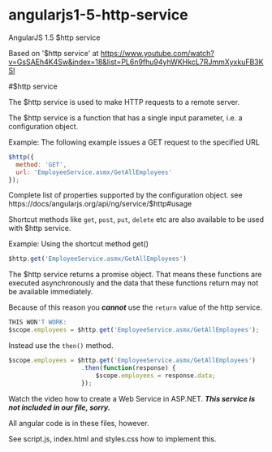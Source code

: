 # angularjs1-5-http-service
AngularJS 1.5 $http service

Based on '$http service' at https://www.youtube.com/watch?v=GsSAEh4K4Sw&index=18&list=PL6n9fhu94yhWKHkcL7RJmmXyxkuFB3KSl

#$http service

The $http service is used to make HTTP requests to a remote server.

The $http service is a function that has a single input parameter, i.e. a configuration object.

Example: The following example issues a GET request to the specified URL

```javascript
$http({
  method: 'GET',
  url: 'EmployeeService.asmx/GetAllEmployees'
});
```

Complete list of properties supported by the configuration object.
see https://docs/angularjs.org/api/ng/service/$http#usage

Shortcut methods like ```get```, ```post```, ```put```, ```delete``` etc are also available to be used with $http service.

Example: Using the shortcut method get()

```javascript
$http.get('EmployeeService.asmx/GetAllEmployees')
```

The $http service returns a promise object. That means these functions are executed asynchronously and the data that these functions return may not be available immediately.

Because of this reason you ***cannot*** use the ```return``` value of the http service.

```javascript
THIS WON'T WORK:
$scope.employees = $http.get('EmployeeService.asmx/GetAllEmployees');
```

Instead use the ```then()``` method.

```javascript
$scope.employees = $http.get('EmployeeService.asmx/GetAllEmployees')
                    .then(function(response) {
                        $scope.employees = response.data;
                    });
```



Watch the video how to create a Web Service in ASP.NET.
***This service is not included in our file, sorry.***

All angular code is in these files, however.

See script.js, index.html and styles.css how to implement this.
